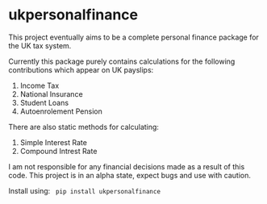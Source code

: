 # ukpersonalfinance

This project eventually aims to be a complete personal finance package for the UK tax system.

Currently this package purely contains calculations for the following contributions which appear on UK payslips:
1. Income Tax
2. National Insurance
3. Student Loans
4. Autoenrolement Pension

There are also static methods for calculating:
1. Simple Interest Rate
2. Compound Intrest Rate

I am not responsible for any financial decisions made as a result of this code. This project is in an alpha state, expect bugs and use with caution.

Install using:
` pip install ukpersonalfinance`
